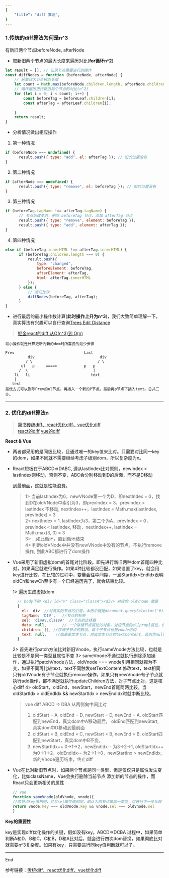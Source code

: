 ```yaml
---
{
    "title": "diff 算法",
}
---
```

### 1.传统的diff算法为何是n^3
有新旧两个节点beforeNode, afterNode
+ 取新旧两个节点的最大长度来遍历对比(**for循环n^2**)
```javascript
let result = []; // 记录节点需要进行的操作
const diffNodes = function (beforeNode, afterNode) {
    // 获取较大节点树的长度
    let count = Math.max(beforeNode.children.length, afterNode.children.length);
    // 循环遍历进行新旧每个节点的对比(n^2)
    for (let i = 0; i < count; i++) {
        const beforeTag = beforeLeaf.children[i];
        const afterTag = afterLeaf.children[i];
         ...
    }
    return result;
}
```
- 分析情况做出相应操作
1. 第一种情况
```javascript
if (beforeNode === undefined) {
      result.push({ type: "add", el: afterTag }); // 旧的位置没有
}
```
2. 第二种情况
```javascript
if (afterNode === undefined) {
      result.push({ type: "remove", el: beforeTag }); // 旧的位置没有
}
```
3. 第三种情况
```javascript
if (beforeTag.tagName !== afterTag.tagName) {
      // 节点名改变时，删除 beforeTag 节点，添加 afterTag 节点
      result.push({ type: "remove", element: beforeTag });
      result.push({ type: "add", element: afterTag });
}
```
4. 第四种情况
```javascript
else if (beforeTag.innerHTML !== afterTag.innerHTML) {
      if (beforeTag.children.length === 0) {
          result.push({
              type: "changed",
              beforeElement: beforeTag,
              afterElement: afterTag,
              html: afterTag.innerHTML
          });
      } else {
          // 递归比较
          diffNodes(beforeTag, afterTag);
      }
}
```
+ 进行最后的最小操作数计算(**此时操作上升为n^3**)，我们大致简单理解一下，真实算法有兴趣可以自行查询[Trees Edit Distance](http://vldb.org/pvldb/vol5/p334_mateuszpawlik_vldb2012.pdf)
>[掘金react的diff 从O(n^3)到 O(n) ](https://www.zhihu.com/question/66851503/answer/246766239)

    最小操作就是计算更新为新的dom时所需要的最少步骤
```
Prev                               Last
          div                             div 
         / \                             / \ 
       ul   p     ====>            p   p
      /  \                             |    
    li   li                           text 
    |
   text
最优方式可以删除Prev的ul节点，再插入一个新的P节点，最后再p节点下插入text。总共三步。
```  
---

### 2. 优化的diff算法n
>[简书传统diff、react优化diff、vue优化diff](https://www.jianshu.com/p/398e63dc1969)  
>[react的diff](https://blog.csdn.net/sexy_squirrel/article/details/79801940)
>[vue的diff](https://www.cnblogs.com/wind-lanyan/p/9061684.html)

**React & Vue**

+ 两者都采用的是同级比较，且通过唯一的key值来比对。只需要对比同一key的dom，如果不同就不需要继续考虑子级别dom，所以复杂度为n。
- React短板在于ABCD=>DABC, 遵从lastIndex比对原则，newIndex < lastIndex则移动，否则不变，ABC会分别移动到D的后面，而不是D移动 
 
  到最前面，这就是性能浪费。

   > 1> 当前lastIndex为0，newVNode第一个为D，即nextIndex = 0，找到D在oldVNode中索引为3，即prevIndex = 3，prevIndex > lastIndex 不移动, nextIndex++，lastIndex = Math.max(lastIndex, prevIndex) = 3  
   2> nextIndex = 1, lastIndex为3，第二个为A，prevIndex = 0，prevIndex < lastIndex, 移动，nextIndex++, lastIndex = Math.max(3, 0) = 3  
   3> ...如此循环，直到循环结束  
   4> 判断oldVNode中并没有newVNode中没有的节点，不执行remove操作, 到此ABC都进行了dom操作

+ Vue采用了新旧虚拟dom的首尾对比阶段。即先进行新旧两种dom首尾四种比对，如果满足就进行操作。如果4种比较都没匹配，如果设置了key，就会用key进行比较，在比较的过程中，变量会往中间靠，一旦StartIdx>EndIdx表明oldCh和newCh至少有一个已经遍历完了，就会结束比较。
    
  1> 遍历生成虚拟dom
  ```javascript
    // body下的 <div id="v" class="classA"><div> 对应的 oldVnode 就是
    {
      el:  div  //对真实的节点的引用，本例中就是document.querySelector('#id.classA')
      tagName: 'DIV',   //节点的标签
      sel: 'div#v.classA'  //节点的选择器
      data: null,       // 一个存储节点属性的对象，对应节点的el[prop]属性，例如onclick , style
      children: [], //存储子节点的数组，每个子节点也是vnode结构
      text: null,    //如果是文本节点，对应文本节点的textContent，否则为null
    }
    ```  
  2> 首先进行patch方法比对新旧Vnode，执行sameVnode方法比较，也就是比较是不是同一类型且属性不变
  3> sameVnode不通过就执行删除添加操作，通过执行patchVnode方法，oldVnode === vnode引用相同就视为不变，如果不同再比较text，text不同触发setTextContent 修改text，text相同只有oldVnode有子节点就执行remove操作，如果只有newVnode有子节点就执行add操作，都不满足就执行updateChildren方法，对子节点比对，这是核心diff
  4> oldStart，oldEnd，newStart，newEnd首尾两两比较，当oldStartIdx > oldEndIdx && newStartIdx > newEndIdx时就中断比较。
    
    > vue diff ABCD => DBA 从两侧向中间比对
    > 1.  oldStart = A, oldEnd = D, newStart = D, newEnd = A. oldStart匹配到newEnd，真实dom中A移动最后，
oldEnd匹配到newStart, 真实dom中D移动到最前面
    > 2.  oldStart = B, oldEnd = C, newStart = B, newEnd = B, oldStart匹配到newStart，真实dom中B不变，
    > 3.  newStartIdx++ 0->1->2，newEndIdx-- 为3->2->1, oldStartIdx++ 为0->1->2，oldEndIdx-- 为2->1->0，newStartInx > newEndIdx, 新的Vnode遍历结束，终止diff


    
- Vue在比对新旧节点时，如果两个节点是同一类型，但是仅仅只是属性发生变化，比如className，Vue会执行删除当前节点
添加新的节点的操作，而React只会更新相关的属性
    ```javascript
  // vue
  function sameVnode(oldVnode, vnode){
    //两节点key值相同，并且sel属性值相同，即认为两节点属同一类型，可进行下一步比较
    return vnode.key === oldVnode.key && vnode.sel === oldVnode.sel
  }
    ```

**Key的重要性**  

 key是实现diff优化操作的关键，假如没有key。ABCD=>DCBA 过程中，如果简单判断A和D，B和C，C和B，D和A比对后，就会进行四次dom替换，如果彻底比对就需要n^3复杂度。如果有key，只需要进行同key值判断就可以了。

---
End

参考链接：[传统diff、react优化diff、vue优化diff](https://www.jianshu.com/p/398e63dc1969)
